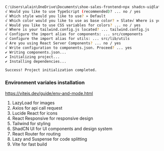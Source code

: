 
```bash
C:\Users\alain\OneDrive\Documents\shoe-sales-frontend>npx shadcn-ui@latest init
√ Would you like to use TypeScript (recommended)? ... no / yes
√ Which style would you like to use? » Default
√ Which color would you like to use as base color? » Slate√ Where is your global CSS file? ... src/styles/globals.css
√ Would you like to use CSS variables for colors? ... no / yes
√ Where is your tailwind.config.js located? ... tailwind.config.js
√ Configure the import alias for components: ... src/components
√ Configure the import alias for utils: ... src/lib/utils
√ Are you using React Server Components? ... no / yes
√ Write configuration to components.json. Proceed? ... yes
✔ Writing components.json...
✔ Initializing project...
✔ Installing dependencies...

Success! Project initialization completed.
```

### Environment variales installation
https://vitejs.dev/guide/env-and-mode.html


1. LazyLoad for images
2. Axios for api call request
3. Lucide React for icons
4. React Responsive for responsive design
5. Tailwind for styling
6. ShadCN UI for UI components and design system
7. React Router for routing
8. Lazy and Suspense for code splitting
9. Vite for fast build